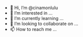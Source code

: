 - 👋 Hi, I’m @cinamonlulu
- 👀 I’m interested in ...
- 🌱 I’m currently learning ...
- 💞️ I’m looking to collaborate on ...
- 📫 How to reach me ...

<!---
cinamonlulu/cinamonlulu is a ✨ special ✨ repository because its `README.md` (this file) appears on your GitHub profile.
You can click the Preview link to take a look at your changes.
--->
